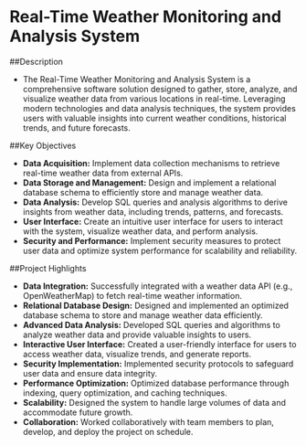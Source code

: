 # Real-Time Weather Monitoring and Analysis System
##Description
- The Real-Time Weather Monitoring and Analysis System is a comprehensive software solution designed to gather, store, analyze, and visualize weather data from various locations in real-time. Leveraging modern technologies and data analysis techniques, the system provides users with valuable insights into current weather conditions, historical trends, and future forecasts.
  
##Key Objectives
- **Data Acquisition:** Implement data collection mechanisms to retrieve real-time weather data from external APIs.
- **Data Storage and Management:** Design and implement a relational database schema to efficiently store and manage weather data.
- **Data Analysis:** Develop SQL queries and analysis algorithms to derive insights from weather data, including trends, patterns, and forecasts.
- **User Interface:** Create an intuitive user interface for users to interact with the system, visualize weather data, and perform analysis.
- **Security and Performance:** Implement security measures to protect user data and optimize system performance for scalability and reliability.

##Project Highlights
- **Data Integration:** Successfully integrated with a weather data API (e.g., OpenWeatherMap) to fetch real-time weather information.
- **Relational Database Design:** Designed and implemented an optimized database schema to store and manage weather data efficiently.
- **Advanced Data Analysis:** Developed SQL queries and algorithms to analyze weather data and provide valuable insights to users.
- **Interactive User Interface:** Created a user-friendly interface for users to access weather data, visualize trends, and generate reports.
- **Security Implementation:** Implemented security protocols to safeguard user data and ensure data integrity.
- **Performance Optimization:** Optimized database performance through indexing, query optimization, and caching techniques.
- **Scalability:** Designed the system to handle large volumes of data and accommodate future growth.
- **Collaboration:** Worked collaboratively with team members to plan, develop, and deploy the project on schedule.








